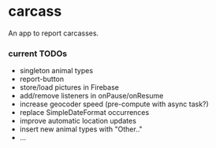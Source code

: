 # carcass
An app to report carcasses.
### current TODOs
 - singleton animal types
 - report-button
 - store/load pictures in Firebase
 - add/remove listeners in onPause/onResume
 - increase geocoder speed (pre-compute with async task?)
 - replace SimpleDateFormat occurrences
 - improve automatic location updates
 - insert new animal types with "Other.."
 - ...